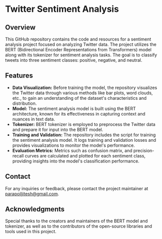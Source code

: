 # Twitter Sentiment Analysis

## Overview
This GitHub repository contains the code and resources for a sentiment analysis project focused on analyzing Twitter data. The project utilizes the BERT (Bidirectional Encoder Representations from Transformers) model along with its tokenizer for sentiment analysis tasks. The goal is to classify tweets into three sentiment classes: positive, negative, and neutral.

## Features
- **Data Visualization:** Before training the model, the repository visualizes the Twitter data through various methods like bar plots, word clouds, etc., to gain an understanding of the dataset's characteristics and distribution.
- **Model:** The sentiment analysis model is built using the BERT architecture, known for its effectiveness in capturing context and nuances in text data.
- **Tokenizer:** BERT tokenizer is employed to preprocess the Twitter data and prepare it for input into the BERT model.
- **Training and Validation:** The repository includes the script for training the sentiment analysis model. It logs training and validation losses and provides visualizations to monitor the model's performance.
- **Evaluation Metrics:** Metrics such as confusion matrix, and precision-recall curves are calculated and plotted for each sentiment class, providing insights into the model's classification performance.


## Contact
For any inquiries or feedback, please contact the project maintainer at [parapoiljitesh@gmail.com](mailto:parapoiljitesh@gmail.com).

## Acknowledgments
Special thanks to the creators and maintainers of the BERT model and tokenizer, as well as to the contributors of the open-source libraries and tools used in this project.




